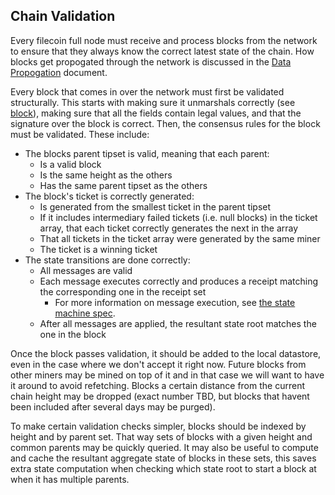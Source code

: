 ## Chain Validation

Every filecoin full node must receive and process blocks from the network to ensure that they always know the correct latest state of the chain. How blocks get propogated through the network is discussed in the [Data Propogation](data-propogation.md) document.

Every block that comes in over the network must first be validated structurally. This starts with making sure it unmarshals correctly (see [block](data-structures.md#block)), making sure that all the fields contain legal values, and that the signature over the block is correct. Then, the consensus rules for the block must be validated. These include:

- The blocks parent tipset is valid, meaning that each parent:
  - Is a valid block
  - Is the same height as the others
  - Has the same parent tipset as the others
- The block's ticket is correctly generated:
  - Is generated from the smallest ticket in the parent tipset
  - If it includes intermediary failed tickets (i.e. null blocks) in the ticket array, that each ticket correctly generates the next in the array
  - That all tickets in the ticket array were generated by the same miner
  - The ticket is a winning ticket
- The state transitions are done correctly:
  - All messages are valid
  - Each message executes correctly and produces a receipt matching the corresponding one in the receipt set
    - For more information on message execution, see [the state machine spec](state-machine.md).
  - After all messages are applied, the resultant state root matches the one in the block

Once the block passes validation, it should be added to the local datastore, even in the case where we don't accept it right now. Future blocks from other miners may be mined on top of it and in that case we will want to have it around to avoid refetching. Blocks a certain distance from the current chain height may be dropped (exact number TBD, but blocks that havent been included after several days may be purged).

To make certain validation checks simpler, blocks should be indexed by height and by parent set. That way sets of blocks with a given height and common parents may be quickly queried. It may also be useful to compute and cache the resultant aggregate state of blocks in these sets, this saves extra state computation when checking which state root to start a block at when it has multiple parents.
